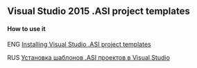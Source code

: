 ## Visual Studio 2015 .ASI project templates
#### How to use it
ENG [Installing Visual Studio .ASI project templates](https://github.com/DK22Pac/plugin-sdk/wiki/Installing-Visual-Studio-.ASI-project-templates)

RUS [Установка шаблонов .ASI проектов в Visual Studio](https://github.com/DK22Pac/plugin-sdk/wiki/%D0%A3%D1%81%D1%82%D0%B0%D0%BD%D0%BE%D0%B2%D0%BA%D0%B0-%D1%88%D0%B0%D0%B1%D0%BB%D0%BE%D0%BD%D0%BE%D0%B2-.ASI-%D0%BF%D1%80%D0%BE%D0%B5%D0%BA%D1%82%D0%BE%D0%B2-%D0%B2-Visual-Studio)
